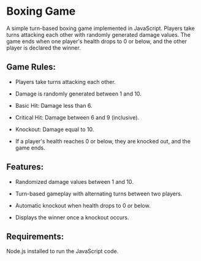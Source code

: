 # Boxing Game 
A simple turn-based boxing game implemented in JavaScript. Players take turns attacking each other with randomly generated damage values. The game ends when one player's health drops to 0 or below, and the other player is declared the winner.

## Game Rules:
- Players take turns attacking each other.

- Damage is randomly generated between 1 and 10.

- Basic Hit: Damage less than 6.

- Critical Hit: Damage between 6 and 9 (inclusive).

- Knockout: Damage equal to 10.

- If a player's health reaches 0 or below, they are knocked out, and the game ends.

## Features:
- Randomized damage values between 1 and 10.

- Turn-based gameplay with alternating turns between two players.

- Automatic knockout when health drops to 0 or below.

- Displays the winner once a knockout occurs.

## Requirements:
Node.js installed to run the JavaScript code.
